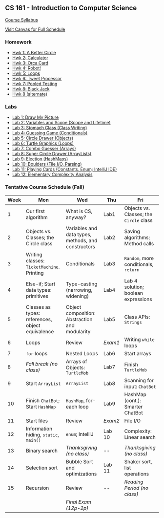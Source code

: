 ## CS 161 - Introduction to Computer Science

[Course Syllabus](CS161-syllabus.pdf)

[Visit Canvas for Full Schedule](https://canvas.pugetsound.edu)

### Homework

- [Hwk 1: A Better Circle](hwk1.circle/)
- [Hwk 2: Calculator](hwk2.calc/)
- [Hwk 3: Orca Card](hwk3.orca/)
- [Hwk 4: Robot!](hwk4.robot/)
- [Hwk 5: Loops](hwk5.loops/)
- [Hwk 6: Tweet Processor](hwk6.twitter/)
- [Hwk 7: Pooled Testing](hwk7.pooled/)
- [Hwk 8: Black Jack](hwk8.blackjack/)
- [Hwk 8 (alternate)](hwk8.prep/)

### Labs

- [Lab 1: Draw My Picture](lab1.bluej/)
- [Lab 2: Variables and Scope (Scope and Lifetime)](lab2.vars/)
- [Lab 3: Stomach Class (Class Writing)](lab3.stomach/)
- [Lab 4: Guessing Game (Conditionals)](lab4.guessing/)
- [Lab 5: Circle Drawer (Objects)](lab5.circleDrawer/)
- [Lab 6: Turtle Graphics (Loops)](lab6.turtle/)
- [Lab 7: Combo Guesser (Arrays)](lab7.combo/)
- [Lab 8: Super Circle Drawer (ArrayLists)](lab8.superCircleDrawer/)
- [Lab 9: Election (HashMaps)](lab9.election/)
- [Lab 10: Boulders (File I/O, Parsing)](lab10.boulders/)
- [Lab 11: Playing Cards (Constants, Enum; IntelliJ IDE)](lab11.cards/)
- [Lab 12: Elementary Complexity Analysis](lab12.perf/)

### Tentative Course Schedule (Fall)

| Week | Mon                                              | Wed                                                 | Thu       | Fri                                     |
| ---- | ------------------------------------------------ | --------------------------------------------------- | --------- | --------------------------------------- |
| 1    | Our first algorithm                              | What is CS, anyway?                                 | Lab1      | Objects vs. Classes; the `Circle` class |
| 2    | Objects vs. Classes; the Circle class            | Variables and data types, methods, and constructors | Lab2      | Saving algorithms; Method calls         |
| 3    | Writing classes: `TicketMachine`. Printing       | Conditionals                                        | Lab3      | `Random`, more conditionals, `return`   |
| 4    | Else-if; Start data types: primitives            | Type-casting (narrowing, widening)                  | Lab4      | Lab 4 solution; boolean expressions     |
| 5    | Classes as types: references, object equivalence | Object composition: Abstraction and modularity      | Lab5      | Class APIs: `Strings`                   |
| 6    | Loops                                            | Review                                              | _*Exam1*_ | Writing `while` loops                   |
| 7    | `for` loops                                      | Nested Loops                                        | Lab6      | Start arrays                            |
| 8    | _*Fall break (no class)*_                        | Arrays of Objects: `TurtleMob`                      | Lab7      | Finish `TurtleMob`                      |
| 9    | Start `ArrayList`                                | `ArrayList`                                         | Lab8      | Scanning for input: `ChatBot`           |
| 10   | Finish `ChatBot`; Start `HashMap`                | `HashMap`, for-each loop                            | Lab9      | HashMap (cont.): Smarter ChatBot        |
| 11   | Start files                                      | Review                                              | _*Exam2*_ | File I/O                                |
| 12   | Information hiding, `static`, `main()`           | `enum`; IntelliJ                                    | Lab 10    | Complexity: Linear search               |
| 13   | Binary search                                    | _*Thanksgiving (no class)*_                         | --        | _*Thanksgiving (no class)*_             |
| 14   | Selection sort                                   | Bubble Sort and optimizations                       | Lab 11    | Shaker sort, list operations            |
| 15   | Recursion                                        | Review                                              | --        | _*Reading Period (no class)*_           |
|      |                                                  | _*Final Exam (12p-2p)*_                             |           |                                         |
